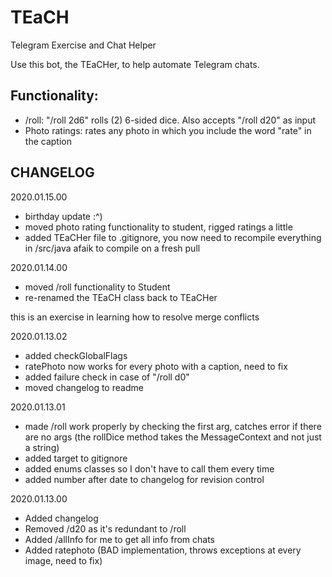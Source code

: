 # TEaCH
Telegram Exercise and Chat Helper

Use this bot, the TEaCHer, to help automate Telegram chats.

## Functionality:
- /roll: "/roll 2d6" rolls (2) 6-sided dice. Also accepts "/roll d20" as input
- Photo ratings: rates any photo in which you include the word "rate" in the caption

## CHANGELOG

2020.01.15.00
- birthday update :^)
- moved photo rating functionality to student, rigged ratings a little
- added TEaCHer file to .gitignore, you now need to recompile everything in /src/java afaik to compile on a fresh pull

2020.01.14.00
- moved /roll functionality to Student
- re-renamed the TEaCH class back to TEaCHer

this is an exercise in learning how to resolve merge conflicts 

2020.01.13.02
- added checkGlobalFlags
- ratePhoto now works for every photo with a caption, need to fix
- added failure check in case of "/roll d0"
- moved changelog to readme
   
2020.01.13.01
- made /roll work properly by checking the first arg, catches error if there are no args (the rollDice method takes the MessageContext and not just a string)
- added target to gitignore
- added enums classes so I don't have to call them every time
- added number after date to changelog for revision control

2020.01.13.00
- Added changelog
- Removed /d20 as it's redundant to /roll
- Added /allInfo for me to get all info from chats
- Added ratephoto (BAD implementation, throws exceptions at every image, need to fix)
